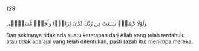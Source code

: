 ##### 129

<span class="ayah">وَلَوْلَا كَلِمَةٌۭ سَبَقَتْ مِن رَّبِّكَ لَكَانَ لِزَامًۭا وَأَجَلٌۭ مُّسَمًّۭى</span>

<span class="ayah_translation">Dan sekiranya tidak ada suatu ketetapan dari Allah yang telah terdahulu atau tidak ada ajal yang telah ditentukan, pasti (azab itu) menimpa mereka.</span>
